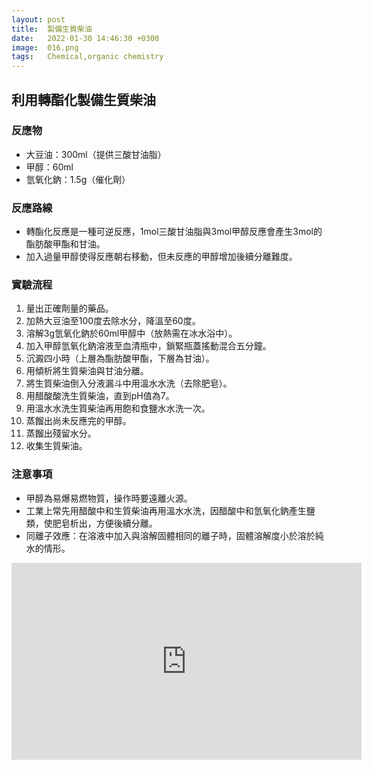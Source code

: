 ```yaml
---
layout: post
title:  製備生質柴油
date:   2022-01-30 14:46:30 +0300
image:  016.png
tags:   Chemical,organic chemistry
---
```

## 利用轉酯化製備生質柴油

### 反應物
- 大豆油：300ml（提供三酸甘油脂）
- 甲醇：60ml
- 氫氧化鈉：1.5g（催化劑）

### 反應路線
- 轉酯化反應是一種可逆反應，1mol三酸甘油脂與3mol甲醇反應會產生3mol的酯肪酸甲酯和甘油。
- 加入過量甲醇使得反應朝右移動，但未反應的甲醇增加後續分離難度。

### 實驗流程
1. 量出正確劑量的藥品。
2. 加熱大豆油至100度去除水分，降溫至60度。
3. 溶解3g氫氧化鈉於60ml甲醇中（放熱需在冰水浴中）。
4. 加入甲醇氫氧化鈉溶液至血清瓶中，鎖緊瓶蓋搖動混合五分鐘。
5. 沉澱四小時（上層為酯肪酸甲酯，下層為甘油）。
6. 用傾析將生質柴油與甘油分離。
7. 將生質柴油倒入分液漏斗中用溫水水洗（去除肥皂）。
8. 用醋酸酸洗生質柴油，直到pH值為7。
9. 用溫水水洗生質柴油再用飽和食鹽水水洗一次。
10. 蒸餾出尚未反應完的甲醇。
11. 蒸餾出殘留水分。
12. 收集生質柴油。

### 注意事項
- 甲醇為易爆易燃物質，操作時要遠離火源。
- 工業上常先用醋酸中和生質柴油再用溫水水洗，因醋酸中和氫氧化鈉產生鹽類，使肥皂析出，方便後續分離。
- 同離子效應：在溶液中加入與溶解固體相同的離子時，固體溶解度小於溶於純水的情形。

<iframe width="560" height="315" src="https://youtu.be/pI_Rdc993TI?si=NdZFh4KXlEPnc7pQ" frameborder="0" allowfullscreen></iframe>
